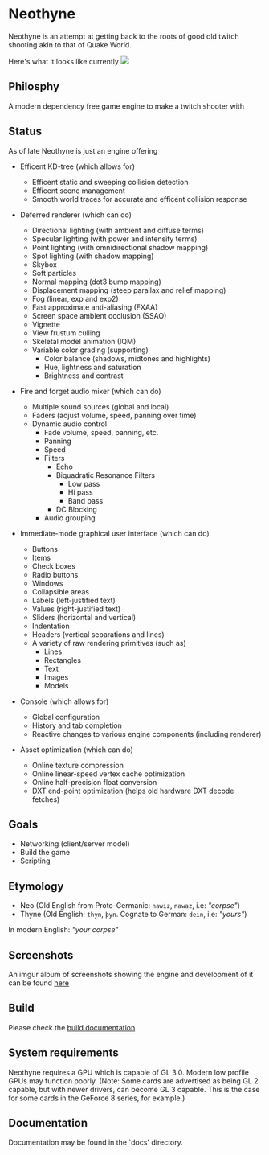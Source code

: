 # Neothyne

Neothyne is an attempt at getting back to the roots of good old twitch shooting
akin to that of Quake World.

Here's what it looks like currently
![](http://i.imgur.com/TokBM3y.png)

## Philosphy

A modern dependency free game engine to make a twitch shooter with

## Status

As of late Neothyne is just an engine offering

* Efficent KD-tree (which allows for)
  * Efficent static and sweeping collision detection
  * Efficent scene management
  * Smooth world traces for accurate and efficent collision response

* Deferred renderer (which can do)
  * Directional lighting (with ambient and diffuse terms)
  * Specular lighting (with power and intensity terms)
  * Point lighting (with omnidirectional shadow mapping)
  * Spot lighting (with shadow mapping)
  * Skybox
  * Soft particles
  * Normal mapping (dot3 bump mapping)
  * Displacement mapping (steep parallax and relief mapping)
  * Fog (linear, exp and exp2)
  * Fast approximate anti-aliasing (FXAA)
  * Screen space ambient occlusion (SSAO)
  * Vignette
  * View frustum culling
  * Skeletal model animation (IQM)
  * Variable color grading (supporting)
    * Color balance (shadows, midtones and highlights)
    * Hue, lightness and saturation
    * Brightness and contrast

* Fire and forget audio mixer (which can do)
  * Multiple sound sources (global and local)
  * Faders (adjust volume, speed, panning over time)
  * Dynamic audio control
    * Fade volume, speed, panning, etc.
    * Panning
    * Speed
    * Filters
      * Echo
      * Biquadratic Resonance Filters
        * Low pass
        * Hi pass
        * Band pass
      * DC Blocking
    * Audio grouping

* Immediate-mode graphical user interface (which can do)
  * Buttons
  * Items
  * Check boxes
  * Radio buttons
  * Windows
  * Collapsible areas
  * Labels (left-justified text)
  * Values (right-justified text)
  * Sliders (horizontal and vertical)
  * Indentation
  * Headers (vertical separations and lines)
  * A variety of raw rendering primitives (such as)
    * Lines
    * Rectangles
    * Text
    * Images
    * Models

* Console (which allows for)
  * Global configuration
  * History and tab completion
  * Reactive changes to various engine components (including renderer)

* Asset optimization (which can do)
  * Online texture compression
  * Online linear-speed vertex cache optimization
  * Online half-precision float conversion
  * DXT end-point optimization (helps old hardware DXT decode fetches)

## Goals

* Networking (client/server model)
* Build the game
* Scripting

## Etymology
- Neo (Old English from Proto-Germanic: `nawiz`, `nawaz`, i.e: *"corpse"*)
- Thyne (Old English: `thyn`, `þyn`. Cognate to German: `dein`, i.e: *"yours"*)

In modern English: *"your corpse"*

## Screenshots
An imgur album of screenshots showing the engine and development of it can
be found [here](http://imgur.com/a/Y3Rfi)

## Build
Please check the [build documentation](docs/BUILDING.md)

## System requirements
Neothyne requires a GPU which is capable of GL 3.0. Modern low profile GPUs may
function poorly. (Note: Some cards are advertised as being GL 2 capable, but
with newer drivers, can become GL 3 capable. This is the case for some cards in
the GeForce 8 series, for example.)

## Documentation
Documentation may be found in the `docs' directory.
